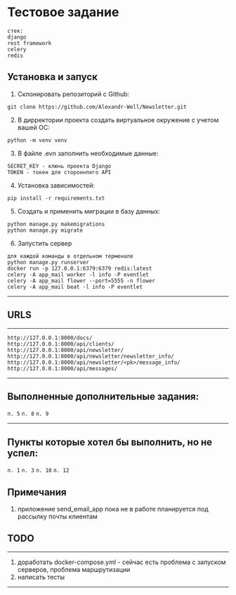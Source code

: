 # Тестовое задание
```
стек:
django
rest framework
celery
redis
```

## Установка и запуск

1. Склонировать репозиторий с Github:
```
git clone https://github.com/Alexandr-Well/Newsletter.git
```

2. В дирректории проекта создать виртуальное окружение с учетом вашей ОС:

```
python -m venv venv
```
3. В файле .evn заполнить необходимые данные:
```
SECRET_KEY - ключь проекта Django
TOKEN - токен для стороннпего API
```

4. Установка зависимостей:
```
pip install -r requirements.txt
```

5. Создать и применить миграции в базу данных:
```
python manage.py makemigrations
python manage.py migrate
```
6. Запустить сервер
```
для каждой команды в отдельном терменале
python manage.py runserver
docker run -p 127.0.0.1:6379:6379 redis:latest
celery -A app_mail worker -l info -P eventlet
celery -A app_mail flower --port=5555 -n flower
celery -A app_mail beat -l info -P eventlet
```

***
## URLS
***
```
http://127.0.0.1:8000/docs/
http://127.0.0.1:8000/api/clients/
http://127.0.0.1:8000/api/newsletter/
http://127.0.0.1:8000/api/newsletter/newsletter_info/
http://127.0.0.1:8000/api/newsletter/<pk>/message_info/
http://127.0.0.1:8000/api/messages/
```
***
## Выполненные дополнительные задания:
```п. 5```
```п. 8```
```п. 9```
***
## Пункты которые хотел бы выполнить, но не успел:
```п. 1```
```п. 3```
```п. 10```
```п. 12```
## Примечания
1. приложение send_email_app пока не в работе планируется под рассылку почты клиентам
## TODO
***
1. доработать docker-compose.yml - сейчас есть проблема с запуском серверов, проблема маршрутизации
2. написать тесты
***
